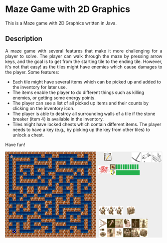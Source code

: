 # Maze Game with 2D Graphics
<p align="justify">
    This is a Maze game with 2D Graphics written in Java.
</p>


## Description
<p align="justify">
    A maze game with several features that make it more challenging for a player to solve. The player can walk through the maze by pressing arrow keys, and the goal is to get from the starting tile to the ending tile. However, it's not that easy! as the tiles might have enemies which cause damages to the player. Some features:
    <ul>
        <li> 
            Each tile might have several items which can be picked up and added to the inventory for later use.
        </li>
        <li> 
            The items enable the player to do different things such as killing enemies, or getting some energy points.
        </li>
        <li>
             The player can see a list of all picked up items and their counts by clicking on the inventory icon.
        </li>
        <li> 
             The player is able to destroy all surrounding walls of a tile if the stone breaker (item 4) is available in the inventory.
        </li>
        <li> 
            Tiles might have locked chests which contain different items. The player needs to have a key (e.g., by picking up the key from other tiles) to unlock a chest.
        </li>
    </ul>
</p>

Have fun!

![Battle of tanks game](images/maze-game.png)